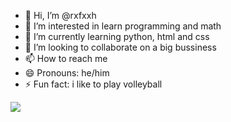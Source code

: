 - 👋 Hi, I’m @rxfxxh
- 👀 I’m interested in learn programming and math
- 🌱 I’m currently learning python, html and css
- 💞️ I’m looking to collaborate on a big bussiness
- 📫 How to reach me 
- 😄 Pronouns: he/him
- ⚡ Fun fact: i like to play volleyball

<div>
  <img src="https://www.google.com/url?sa=i&url=https%3A%2F%2Fpt.vecteezy.com%2Ffoto%2F24588245-fofa-pug-cachorro-com-capuz-conceito-do-hacker-ocupado-animal-ou-trabalhos-a-partir-de-lar-ai-gerado&psig=AOvVaw3K7vLVHqlvpYpoRTYo1sdu&ust=1717859367409000&source=images&cd=vfe&opi=89978449&ved=0CBIQjRxqFwoTCPjF6P3iyYYDFQAAAAAdAAAAABAE](https://cdn.tecmasters.com.br/wp-content/uploads/2022/03/nahel-abdul-hadi-flha0KwRrRc-unsplash.jpg">
</div>
<!---
rxfxxh/rxfxxh is a ✨ special ✨ repository because its `README.md` (this file) appears on your GitHub profile.
You can click the Preview link to take a look at your changes.
--->
